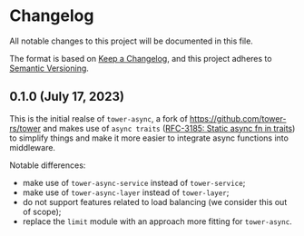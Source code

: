 # Changelog

All notable changes to this project will be documented in this file.

The format is based on [Keep a Changelog](https://keepachangelog.com/en/1.0.0/),
and this project adheres to [Semantic Versioning](https://semver.org/spec/v2.0.0.html).

## 0.1.0 (July 17, 2023)

This is the initial realse of `tower-async`, a fork of <https://github.com/tower-rs/tower> and makes use of `async traits`
([RFC-3185: Static async fn in traits](https://rust-lang.github.io/rfcs/3185-static-async-fn-in-trait.html))
to simplify things and make it more easier to integrate async functions into middleware.

Notable differences:

- make use of `tower-async-service` instead of `tower-service`;
- make use of `tower-async-layer` instead of `tower-layer`;
- do not support features related to load balancing (we consider this out of scope);
- replace the `limit` module with an approach more fitting for `tower-async`.
